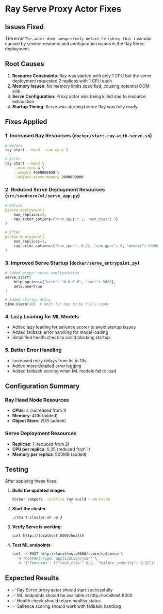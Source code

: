 # Ray Serve Proxy Actor Fixes

## Issues Fixed

The error `The actor died unexpectedly before finishing this task` was caused by several resource and configuration issues in the Ray Serve deployment.

## Root Causes

1. **Resource Constraints**: Ray was started with only 1 CPU but the serve deployment requested 2 replicas with 1 CPU each
2. **Memory Issues**: No memory limits specified, causing potential OOM kills
3. **Serve Configuration**: Proxy actor was being killed due to resource exhaustion
4. **Startup Timing**: Serve was starting before Ray was fully ready

## Fixes Applied

### 1. **Increased Ray Resources** (`docker/start-ray-with-serve.sh`)
```bash
# Before
ray start --head --num-cpus 1

# After  
ray start --head \
    --num-cpus 4 \
    --memory 4000000000 \
    --object-store-memory 2000000000
```

### 2. **Reduced Serve Deployment Resources** (`src/seedcore/ml/serve_app.py`)
```python
# Before
@serve.deployment(
    num_replicas=2,
    ray_actor_options={"num_cpus": 1, "num_gpus": 0}
)

# After
@serve.deployment(
    num_replicas=1,
    ray_actor_options={"num_cpus": 0.25, "num_gpus": 0, "memory": 500000000}
)
```

### 3. **Improved Serve Startup** (`docker/serve_entrypoint.py`)
```python
# Added proper serve configuration
serve.start(
    http_options={"host": "0.0.0.0", "port": 8000},
    detached=True
)

# Added startup delay
time.sleep(10)  # Wait for Ray to be fully ready
```

### 4. **Lazy Loading for ML Models**
- Added lazy loading for salience scorer to avoid startup issues
- Added fallback error handling for model loading
- Simplified health check to avoid blocking startup

### 5. **Better Error Handling**
- Increased retry delays from 5s to 10s
- Added more detailed error logging
- Added fallback scoring when ML models fail to load

## Configuration Summary

### Ray Head Node Resources
- **CPUs**: 4 (increased from 1)
- **Memory**: 4GB (added)
- **Object Store**: 2GB (added)

### Serve Deployment Resources  
- **Replicas**: 1 (reduced from 2)
- **CPU per replica**: 0.25 (reduced from 1)
- **Memory per replica**: 500MB (added)

## Testing

After applying these fixes:

1. **Build the updated images**:
   ```bash
   docker compose --profile ray build --no-cache
   ```

2. **Start the cluster**:
   ```bash
   ./start-cluster.sh up 3
   ```

3. **Verify Serve is working**:
   ```bash
   curl http://localhost:8000/health
   ```

4. **Test ML endpoints**:
   ```bash
   curl -X POST http://localhost:8000/score/salience \
     -H "Content-Type: application/json" \
     -d '{"features": [{"task_risk": 0.5, "failure_severity": 0.3}]}'
   ```

## Expected Results

- ✅ Ray Serve proxy actor should start successfully
- ✅ ML endpoints should be available at http://localhost:8000
- ✅ Health check should return healthy status
- ✅ Salience scoring should work with fallback handling 